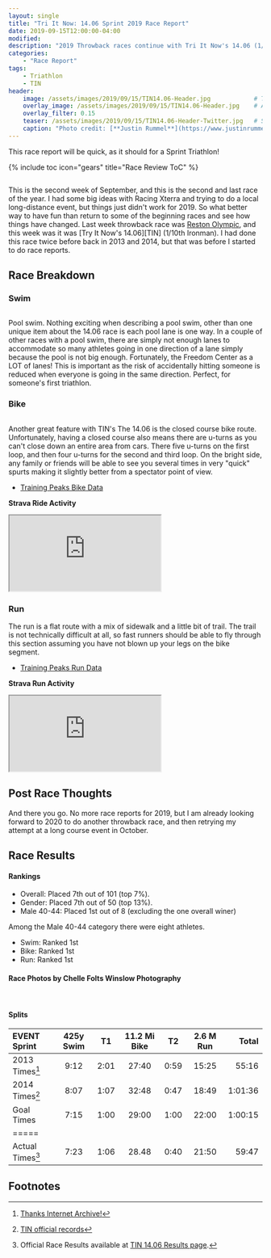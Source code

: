 ```yaml
---
layout: single
title: "Tri It Now: 14.06 Sprint 2019 Race Report"
date: 2019-09-15T12:00:00-04:00
modified:
description: "2019 Throwback races continue with Tri It Now's 14.06 (1/10th Ironman) local race." 	# For Twitter, not the Title
categories:
    - "Race Report"
tags:
    - Triathlon
    - TIN
header:
    image: /assets/images/2019/09/15/TIN14.06-Header.jpg            # Twitter (use 'overlay_image')
    overlay_image: /assets/images/2019/09/15/TIN14.06-Header.jpg    # Article header at 2048x768
    overlay_filter: 0.15
    teaser: /assets/images/2019/09/15/TIN14.06-Header-Twitter.jpg   # Shrink image to 575x216
    caption: "Photo credit: [**Justin Rummel**](https://www.justinrummel.com)"
---
```

This race report will be quick, as it should for a Sprint Triathlon!

<!-- Table of Contents -->
{% include toc icon="gears" title="Race Review ToC" %}
 
<figure class="align-right"><a href="{{ site.url }}/assets/images/2019/09/15/TIN14.06-LG-5.jpg"><img src="{{ site.url }}/assets/images/2019/09/15/TIN14.06-SM-5.jpg" alt="" /></a></figure>This is the second week of September, and this is the second and last race of the year.   I had some big ideas with Racing Xterra and trying to do a local long-distance event, but things just didn't work for 2019.  So what better way to have fun than return to some of the beginning races and see how things have changed.  Last week throwback race was <a href="{{ site.url }}/reston-olympic-2019-race-report/">Reston Olympic</a>, and this week was it was [Try It Now's 14.06][TIN] (1/10th Ironman).  I had done this race twice before back in 2013 and 2014, but that was before I started to do race reports.


Race Breakdown
---

### Swim

<figure class="align-left"><a href="{{ site.url }}/assets/images/2019/09/15/TIN14.06-LG-2.jpg"><img src="{{ site.url }}/assets/images/2019/09/15/TIN14.06-SM-2.jpg" alt="" /></a></figure>Pool swim.  Nothing exciting when describing a pool swim, other than one unique item about the 14.06 race is each pool lane is one way.  In a couple of other races with a pool swim, there are simply not enough lanes to accommodate so many athletes going in one direction of a lane simply because the pool is not big enough.  Fortunately, the Freedom Center as a LOT of lanes!  This is important as the risk of accidentally hitting someone is reduced when everyone is going in the same direction.  Perfect, for someone's first triathlon.

### Bike

<figure class="align-right"><a href="{{ site.url }}/assets/images/2019/09/15/TIN14.06-LG-4.jpg"><img src="{{ site.url }}/assets/images/2019/09/15/TIN14.06-SM-4.jpg" alt="" /></a></figure>Another great feature with TIN's The 14.06 is the closed course bike route.  Unfortunately, having a closed course also means there are u-turns as you can't close down an entire area from cars.  There five u-turns on the first loop, and then four u-turns for the second and third loop.  On the bright side, any family or friends will be able to see you several times in very "quick" spurts making it slightly better from a spectator point of view.

- [Training Peaks Bike Data](https://home.trainingpeaks.com/athlete/workout/VHVC4DFFKWOC3TI4FEYTRMETSU)

**Strava Ride Activity**
<div class="embed-container embed-container-strava">
    <iframe src='https://www.strava.com/activities/2710922667/embed/2ae80f6e6dbab1ccbbd53f76549699f4bf6e7e64' scrolling='no' allowtransparency webkitAllowFullScreen mozallowfullscreen allowFullScreen></iframe>
</div>

### Run

The run is a flat route with a mix of sidewalk and a little bit of trail.  The trail is not technically difficult at all, so fast runners should be able to fly through this section assuming you have not blown up your legs on the bike segment.

- [Training Peaks Run Data](https://home.trainingpeaks.com/athlete/workout/BO3ABH6N763TZTI4FEYTRMETSU)

**Strava Run Activity**
<div class="embed-container embed-container-strava">
    <iframe src='https://www.strava.com/activities/2711229705/embed/b911867c644c23792fb584ac9658ccb575fa5981' scrolling='no' allowtransparency webkitAllowFullScreen mozallowfullscreen allowFullScreen></iframe>
</div>


Post Race Thoughts
---

And there you go.  No more race reports for 2019, but I am already looking forward to 2020 to do another throwback race, and then retrying my attempt at a long course event in October.

Race Results
---

#### Rankings

- Overall: Placed 7th out of 101 (top 7%).
- Gender: Placed 7th out of 50 (top 13%).
- Male 40-44: Placed 1st out of 8 (excluding the one overall winer)

Among the Male 40-44 category there were eight athletes.

- Swim: Ranked 1st
- Bike: Ranked 1st
- Run: Ranked 1st


#### Race Photos by Chelle Folts Winslow Photography

<figure class="fourth">
<a href="{{ site.url }}/assets/images/2019/09/15/TIN14.06-LG-1.jpg"><img src="{{ site.url }}/assets/images/2019/09/15/TIN14.06-SM-1.jpg" alt="" /></a>
<a href="{{ site.url }}/assets/images/2019/09/15/TIN14.06-LG-3.jpg"><img src="{{ site.url }}/assets/images/2019/09/15/TIN14.06-SM-3.jpg" alt="" /></a>
<a href="{{ site.url }}/assets/images/2019/09/15/TIN14.06-LG-6.jpg"><img src="{{ site.url }}/assets/images/2019/09/15/TIN14.06-SM-6.jpg" alt="" /></a>
<a href="{{ site.url }}/assets/images/2019/09/15/TIN14.06-LG-7.jpg"><img src="{{ site.url }}/assets/images/2019/09/15/TIN14.06-SM-7.jpg" alt="" /></a>
</figure>


#### Splits

| EVENT Sprint       | 425y Swim    | T1   | 11.2 Mi Bike   | T2   | 2.6 M Run | Total       |
|:-------------------|:------------:|:----:|:--------------:|:----:|:---------:|------------:|
| 2013 Times[^1]     | 9:12         | 2:01 | 27:40          | 0:59 | 15:25     | 55:16       |
| 2014 Times[^2]     | 8:07         | 1:07 | 32:48          | 0:47 | 18:49     | 1:01:36     |
| Goal Times         | 7:15         | 1:00 | 29:00          | 1:00 | 22:00     | 1:00:15     |
|=====
| Actual Times[^3]   | 7:23         | 1:06 | 28.48          | 0:40 | 21:50     | 59:47       |


Footnotes
---

[^1]: [Thanks Internet Archive!][2013]
[^2]: [TIN official records][2014]
[^3]: Official Race Results available at [TIN 14.06 Results page][event_results].

[2013]: https://web.archive.org/web/20160715192543/http://www.amazingracetiming.com/results/2013/2013-the-14-06/218-results-triathlon.html
[2014]: https://www.triitnow.com/results/1406_14/Tri.txt
[event_results]: https://www.racetimingunlimited.org/results/tim19rtu.aspx
[TIN]: https://www.triitnow.com/1406/the1406.htm
